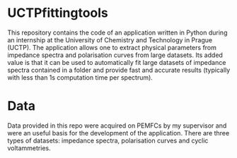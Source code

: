 # UCTPfittingtools

This repository contains the code of an application written in Python during an internship at the University of Chemistry and Technology in Prague (UCTP). The application allows one to extract physical parameters from impedance spectra and polarisation curves from large datasets. Its added value is that it can be used to automatically fit large datasets of impedance spectra contained in a folder and provide fast and accurate results (typically with less than 1s computation time per spectrum).

# Data
Data provided in this repo were acquired on PEMFCs by my supervisor and were an useful basis for the development of the application. There are three types of datasets: impedance spectra, polarisation curves and cyclic voltammetries.
